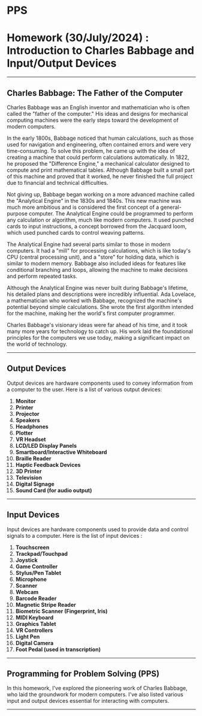 # PPS

# Homework (30/July/2024) : Introduction to Charles Babbage and Input/Output Devices


---

## Charles Babbage: The Father of the Computer

Charles Babbage was an English inventor and mathematician who is often called the "father of the computer." His ideas and designs for mechanical computing machines were the early steps toward the development of modern computers.

In the early 1800s, Babbage noticed that human calculations, such as those used for navigation and engineering, often contained errors and were very time-consuming. To solve this problem, he came up with the idea of creating a machine that could perform calculations automatically. In 1822, he proposed the "Difference Engine," a mechanical calculator designed to compute and print mathematical tables. Although Babbage built a small part of this machine and proved that it worked, he never finished the full project due to financial and technical difficulties.

Not giving up, Babbage began working on a more advanced machine called the "Analytical Engine" in the 1830s and 1840s. This new machine was much more ambitious and is considered the first concept of a general-purpose computer. The Analytical Engine could be programmed to perform any calculation or algorithm, much like modern computers. It used punched cards to input instructions, a concept borrowed from the Jacquard loom, which used punched cards to control weaving patterns.

The Analytical Engine had several parts similar to those in modern computers. It had a "mill" for processing calculations, which is like today's CPU (central processing unit), and a "store" for holding data, which is similar to modern memory. Babbage also included ideas for features like conditional branching and loops, allowing the machine to make decisions and perform repeated tasks.

Although the Analytical Engine was never built during Babbage's lifetime, his detailed plans and descriptions were incredibly influential. Ada Lovelace, a mathematician who worked with Babbage, recognized the machine's potential beyond simple calculations. She wrote the first algorithm intended for the machine, making her the world's first computer programmer.

Charles Babbage's visionary ideas were far ahead of his time, and it took many more years for technology to catch up. His work laid the foundational principles for the computers we use today, making a significant impact on the world of technology.

---

## Output Devices

Output devices are hardware components used to convey information from a computer to the user. Here is a list of various output devices:

1. **Monitor**
2. **Printer**
3. **Projector**
4. **Speakers**
5. **Headphones**
6. **Plotter**
7. **VR Headset**
8. **LCD/LED Display Panels**
9. **Smartboard/Interactive Whiteboard**
10. **Braille Reader**
11. **Haptic Feedback Devices**
12. **3D Printer**
13. **Television**
14. **Digital Signage**
15. **Sound Card (for audio output)**

---

## Input Devices

Input devices are hardware components used to provide data and control signals to a computer. Here is the list of input devices :

1. **Touchscreen**
2. **Trackpad/Touchpad**
3. **Joystick**
4. **Game Controller**
5. **Stylus/Pen Tablet**
6. **Microphone**
7. **Scanner**
8. **Webcam**
9. **Barcode Reader**
10. **Magnetic Stripe Reader**
11. **Biometric Scanner (Fingerprint, Iris)**
12. **MIDI Keyboard**
13. **Graphics Tablet**
14. **VR Controllers**
15. **Light Pen**
16. **Digital Camera**
17. **Foot Pedal (used in transcription)**

---

## Programming for Problem Solving (PPS)

In this homework, I've explored the pioneering work of Charles Babbage, who laid the groundwork for modern computers. I've also listed various input and output devices essential for interacting with computers. 

---
